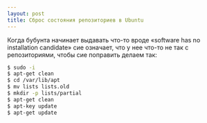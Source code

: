 ```yaml
---
layout: post
title: Сброс состояния репозиториев в Ubuntu
---
```


Когда бубунта начинает выдавать что-то вроде «software has no installation candidate» сие означает, что у нее что-то не так с репозиториями, чтобы сие поправить делаем так:

``` bash
$ sudo -i
$ apt-get clean
$ cd /var/lib/apt
$ mv lists lists.old
$ mkdir -p lists/partial
$ apt-get clean
$ apt-key update
$ apt-get update
```
